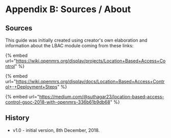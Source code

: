 # Appendix B: Sources / About

## Sources

This guide was initially created using creator's own elaboration and information about the LBAC module coming from these links:

{% embed url="https://wiki.openmrs.org/display/projects/Location+Based+Access+Control" %}

{% embed url="https://wiki.openmrs.org/display/docs/Location+Based+Access+Control+-+Deployment+Steps" %}

{% embed url="https://medium.com/@suthagar23/location-based-access-control-gsoc-2018-with-openmrs-336b61b9db68" %}

## History

* v1.0 - initial version, 8th December, 2018.

